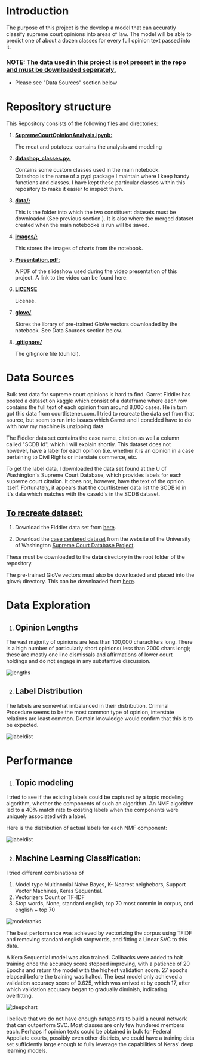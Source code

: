 # __Introduction__
 
The purpose of this project is the develop a model that can accuratly classify supreme court
opinions into areas of law. The model will be able to predict one of about a dozen classes for every full opinion text passed into it. 

### __<ins> NOTE: The data used in this project is not present in the repo and must be downloaded seperately.__

- Please see "Data Sources" section below
 
# __Repository structure__
 
This Repository consists of the following files and directories:
 
1. __<ins>SupremeCourtOpinionAnalysis.ipynb:__

    The meat and potatoes: contains the analysis and modeling
 
2. __<ins>datashop_classes.py:__

    Contains some custom classes used in the main notebook.   
    Datashop is the name of a pypi package I maintain where I keep handy functions and classes. I have kept these particular classes within this repository to make it easier to inspect them. 
 
3. __<ins>data/:__

    This is the folder into which the two constituent datasets must be downloaded (See previous section.). It is also where the merged dataset created when the main notebooke is run will be saved. 
 
4. __<ins>images/:__
 
    This stores the images of charts from the notebook. 
 
5. __<ins>Presentation.pdf:__

    A PDF of the slideshow used during the video presentation of this project. A link to the video can be found here:

6. __<ins>LICENSE__

    License. 

7. __<ins>glove/__

    Stores the library of pre-trained GloVe vectors downloaded by the notebook. See Data Sources section below. 

8. __<ins>.gitignore/__

    The gitignore file (duh lol).

 
# __Data Sources__
 
Bulk text data for supreme court opinions is hard to find. Garret Fiddler has posted a dataset on kaggle
which consist of a dataframe where each row contains the full text of each opinion from around 8,000 cases.
He in turn got this data from courtlistener.com. I tried to recreate the data set from that source, but seem
to run into issues which Garret and I conclded have to do with how my machine is unzipping data. 
 
The Fiddler data set contains the case name, citation as well a column called "SCDB Id", which i will explain shortly.
This dataset does not however, have a label for each opinion (i.e. whether it is an opinion in a case pertaining to Civil Rights
or interstate commerce, etc.
 
To get the label data, I downloaded the data set found at the U of Washington's Supreme Court Database, which
provides labels for each supreme court citation. It does not, however, have the text of the opnion itself.
Fortunately, it appears that the courtlistener data list the SCDB id in it's data which matches with the caseId's in the SCDB
dataset.
 
## <ins> To recreate dataset:
1. Download the Fiddler data set from [here](https://www.kaggle.com/gqfiddler/scotus-opinions).

2. Download the [case centered dataset](http://scdb.wustl.edu/_brickFiles/2019_01/SCDB_2019_01_caseCentered_Citation.csv.zip) from the website of the University of Washington
[Supreme Court Database Project](http://scdb.wustl.edu/data.php). 

These must be downloaded to the __data__ directory in the root folder of the repository. 

The pre-trained GloVe vectors must also be downloaded and placed into the glove\ directory. This can be downloaded from  [here](https://nlp.stanford.edu/projects/glove/).

# Data Exploration


1. ## Opinion Lengths
The vast majority of opinions are less than 100,000 charachters long. There is a high number of particularly short opinions( less than 2000 chars long); these are 
mostly one line dismissals and affirmations of lower court holdings and do not
engage in any substantive discussion. 

![lengths](images/OpinionLengths.png)


2. ## Label Distribution

The labels are somewhat imbalanced in their distribution. Criminal Procedure seems to be the most common type of opinion, interstate relations are least common. Domain knowledge would confirm that this is to be expected. 



![labeldist](images/LabelDistribution.png)


# Performance

1. ## Topic modeling
 
I tried to see if  the existing labels could be captured by a topic modeling algorithm, whether the components of such an algorithm. An NMF algorithm led to a 40% match rate to existing labels when the components were uniquely associated with a label. 

Here is the distribution of actual labels for each NMF component:

![labeldist](images/BestLDA.png)

2. ## Machine Learning Classification:

I tried different combinations of 

1. Model type
    Multinomial Naive Bayes, K- Nearest neighebors, Support Vector Machines, Keras Sequential. 
2. Vectorizers
    Count or TF-IDF
3. Stop words, 
    None, standard english, top 70 most commin in corpus, and english + top 70

![modelranks](images/RankTable.png)

The best performance was achieved by vectorizing the corpus using TFIDF and removing standard english stopwords, and fitting a Linear SVC to this data. 

A Kera Sequential model was also trained. Callbacks were added to halt training once the accuracy score stopped improving, with a patience of 20 Epochs and return the model with the highest validation score. 27 epochs elapsed before the training was halted. The best model only achieved a validation accuracy score of 0.625, which was arrived at by epoch 17, after which validation accuracy began to gradually diminish, indicating overfitting. 

![deepchart](images/DeepLearningScoreChart.png)

I believe that we do not have enough datapoints to build a neural network that can outperform SVC. Most classes are only few hundered members each. Perhaps if opinion texts could be obtained in bulk for Federal Appellate courts, possibly even other districts, we could have a training data set sufficiently large enough to fully leverage the capabilities of Keras' deep learning models. 




